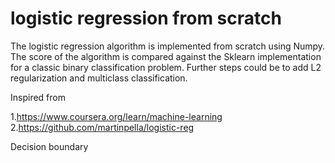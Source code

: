 # logistic regression from scratch
The logistic regression algorithm is implemented from scratch using Numpy. The score of the algorithm is compared against the Sklearn implementation for a classic binary classification problem. Further steps could be to add L2 regularization and multiclass classification.

Inspired from

1.https://www.coursera.org/learn/machine-learning
2.https://github.com/martinpella/logistic-reg

Decision boundary
